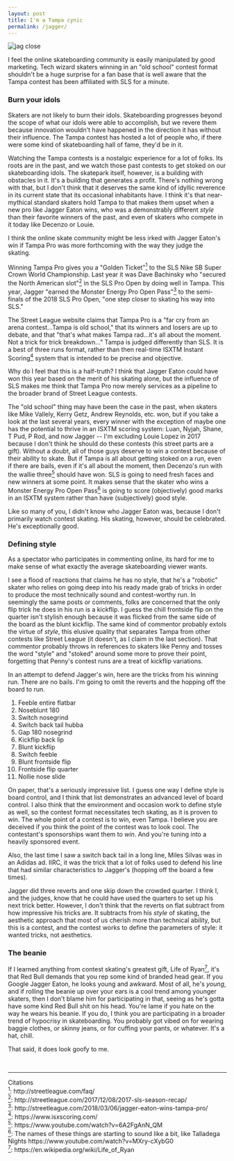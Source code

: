 ```yaml
---
layout: post
title: I'm a Tampa cynic
permalink: /jagger/
---
```


<img src="/lisaskates/images/jagger.jpg" alt="jag close">

I feel the online skateboarding community is easily manipulated by good marketing. Tech wizard skaters winning in an "old school" contest format shouldn't be a huge surprise for a fan base that is well aware that the Tampa contest has been affiliated with SLS for a minute.

### **Burn your idols**

Skaters are not likely to burn their idols. Skateboarding progresses beyond the scope of what our idols were able to accomplish, but we revere them because innovation wouldn't have happened in the direction it has without their influence. The Tampa contest has hosted a lot of people who, if there were some kind of skateboarding hall of fame, they'd be in it.

Watching the Tampa contests is a nostalgic experience for a lot of folks. Its roots are in the past, and we watch those past contests to get stoked on our skateboarding idols. The skatepark itself, however, is a building with obstacles in it. It's a building that generates a profit. There's nothing wrong with that, but I don't think that it deserves the same kind of idyllic reverence in its current state that its occasional inhabitants have. I think it's that near-mythical standard skaters hold Tampa to that makes them upset when a new pro like Jagger Eaton wins, who was a demonstrably different *style* than their favorite winners of the past, and even of skaters who compete in it today like Decenzo or Louie.

I think the online skate community might be less irked with Jagger Eaton's win if Tampa Pro was more forthcoming with the way they judge the skating.

Winning Tampa Pro gives you a "Golden Ticket"<a href="#sls" id="sls1"><sup>1</sup></a> to the SLS Nike SB Super Crown World Championship. Last year it was Dave Bachinsky who "secured the North American slot"<a href="#slot" id="slot1"><sup>2</sup></a> in the SLS Pro Open by doing well in Tampa. This year, Jagger "earned the Monster Energy Pro Open Pass"<a href="#mon" id="mon1"><sup>3</sup></a> to the semi-finals of the 2018 SLS Pro Open, "one step closer to skating his way into SLS."

The Street League website claims that Tampa Pro is a "far cry from an arena contest...Tampa is old school," that its winners and losers are up to debate, and that "that's what makes Tampa rad...it's all about the moment. Not a trick for trick breakdown..." Tampa is judged differently than SLS. It is a best of three runs format, rather than then real-time ISXTM Instant Scoring<a href="#isx" id="isx1"><sup>4</sup></a> system that is intended to be precise and objective. 

Why do I feel that this is a half-truth? I think that Jagger Eaton could have won this year based on the merit of his skating alone, but the influence of SLS makes me think that Tampa Pro now merely services as a pipeline to the broader brand of Street League contests.

The "old school" thing may have been the case in the past, when skaters like Mike Vallely, Kerry Getz, Andrew Reynolds, etc. won, but if you take a look at the last several years, every winner with the exception of maybe one has the potential to thrive in an ISXTM scoring system: Luan, Nyjah, Shane, T Pud, P Rod, and now Jagger -- I'm excluding Louie Lopez in 2017 because I don't think he should do these contests (his street parts are a gift). Without a doubt, all of those guys deserve to win a contest because of their ability to skate. But if Tampa is all about getting stoked on a run, even if there are bails, even if it's all about the moment, then Decenzo's run with the wallie three<a href="#dec" id="dec1"><sup>5</sup></a> should have won. SLS is going to need fresh faces and new winners at some point. It makes sense that the skater who wins a Monster Energy Pro Open Pass<a href="#pro" id="pro1"><sup>6</sup></a> is going to score (objectively) good marks in an ISXTM system rather than have (subjectively) good style.

Like so many of you, I didn't know who Jagger Eaton was, because I don't primarily watch contest skating. His skating, however, should be celebrated. He's exceptionally good.

### **Defining style**

As a spectator who participates in commenting online, its hard for me to make sense of what exactly the average skateboarding viewer wants.

I see a flood of reactions that claims he has no style, that he's a "robotic" skater who relies on going deep into his ready made grab of tricks in order to produce the most technically sound and contest-worthy run. In seemingly the same posts or comments, folks are concerned that the only flip trick he does in his run is a kickflip. I guess the chill frontside flip on the quarter isn't stylish enough because it was flicked from the same side of the board as the blunt kickflip. The same kind of commentor probably extols the virtue of *style*, this elusive quality that separates Tampa from other contests like Street League (it doesn't, as I claim in the last section). That commentor probably throws in references to skaters like Penny and tosses the word "style" and "stoked" around some more to prove their point, forgetting that Penny's contest runs are a treat of kickflip variations.

In an attempt to defend Jagger's win, here are the tricks from his winning run. There are no bails. I'm going to omit the reverts and the hopping off the board to run.

1. Feeble entire flatbar
2. Noseblunt 180
3. Switch nosegrind
4. Switch back tail hubba
5. Gap 180 nosegrind
6. Kickflip back lip
7. Blunt kickflip
8. Switch feeble
9. Blunt frontside flip
10. Frontside flip quarter
11. Nollie nose slide

On paper, that's a seriously impressive list. I guess one way I define style is board control, and I think that list demonstrates an advanced level of board control. I also think that the environment and occasion work to define style as well, so the contest format necessitates tech skating, as it is proven to win. The whole point of a contest is to win, even Tampa. I believe you are deceived if you think the point of the contest was to look cool. The contestant's sponsorships want them to *win*. And you're tuning into a heavily sponsored event.

Also, the last time I saw a switch back tail in a long line, Miles Silvas was in an Adidas ad. IIRC, it was the trick that a lot of folks used to defend his line that had similar characteristics to Jagger's (hopping off the board a few times).

Jagger did three reverts and one skip down the crowded quarter. I think I, and the judges, know that he could have used the quarters to set up his next trick better. However, I don't think that the reverts on flat subtract from how impressive his tricks are. It subtracts from his *style* of skating, the aesthetic approach that most of us cherish more than technical ability, but this is a contest, and the contest works to define the parameters of style: it wanted tricks, not aesthetics.

### **The beanie**

If I learned anything from contest skating's greatest gift, Life of Ryan<a href="#lor" id="lor1"><sup>7</sup></a>, it's that Red Bull demands that you rep some kind of branded head gear. If you Google Jagger Eaton, he looks young and awkward. Most of all, he's *young*, and if rolling the beanie up over your ears is a cool trend among younger skaters, then I don't blame him for participating in that, seeing as he's gotta have some kind Red Bull shit on his head. You're lame if you hate on the way he wears his beanie. If you do, I think you are participating in a broader trend of hypocrisy in skateboarding. You probably got vibed on for wearing baggie clothes, or skinny jeans, or for cuffing your pants, or whatever. It's a hat, chill.

That said, it does look goofy to me.

<br>
<hr>
Citations
<br>
<a href="#sls1" id="sls"><sup>1</sup></a>: <a src="http://streetleague.com/faq/">http://streetleague.com/faq/</a>
<br>
<a href="#slot1" id="slot"><sup>2</sup></a>: <a>http://streetleague.com/2017/12/08/2017-sls-season-recap/</a>
<br>
<a href="#mon1" id="mon"><sup>3</sup></a>: <a>http://streetleague.com/2018/03/06/jagger-eaton-wins-tampa-pro/</a>
<br>
<a href="#isx1" id="isx"><sup>4</sup></a>: <a>https://www.isxscoring.com/</a>
<br>
<a href="#dec1" id="dec"><sup>5</sup></a>: <a>https://www.youtube.com/watch?v=6A2FgAnN_QM</a>
<br>
<a href="#pro1" id="pro"><sup>6</sup></a>: The names of these things are starting to sound like a bit, like Talladega Nights  <a>https://www.youtube.com/watch?v=MXry-cXybG0</a>
<br>
<a href="#lor1" id="lor"><sup>7</sup></a>: <a>https://en.wikipedia.org/wiki/Life_of_Ryan</a>
